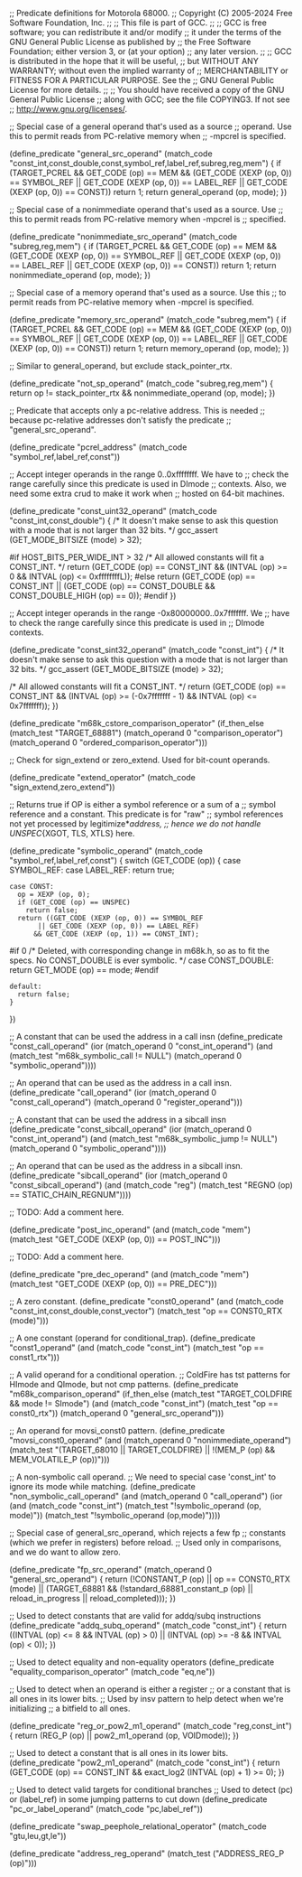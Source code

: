 ;; Predicate definitions for Motorola 68000.
;; Copyright (C) 2005-2024 Free Software Foundation, Inc.
;;
;; This file is part of GCC.
;;
;; GCC is free software; you can redistribute it and/or modify
;; it under the terms of the GNU General Public License as published by
;; the Free Software Foundation; either version 3, or (at your option)
;; any later version.
;;
;; GCC is distributed in the hope that it will be useful,
;; but WITHOUT ANY WARRANTY; without even the implied warranty of
;; MERCHANTABILITY or FITNESS FOR A PARTICULAR PURPOSE.  See the
;; GNU General Public License for more details.
;;
;; You should have received a copy of the GNU General Public License
;; along with GCC; see the file COPYING3.  If not see
;; <http://www.gnu.org/licenses/>.

;; Special case of a general operand that's used as a source
;; operand. Use this to permit reads from PC-relative memory when
;; -mpcrel is specified.

(define_predicate "general_src_operand"
  (match_code "const_int,const_double,const,symbol_ref,label_ref,subreg,reg,mem")
{
  if (TARGET_PCREL
      && GET_CODE (op) == MEM
      && (GET_CODE (XEXP (op, 0)) == SYMBOL_REF
	  || GET_CODE (XEXP (op, 0)) == LABEL_REF
	  || GET_CODE (XEXP (op, 0)) == CONST))
    return 1;
  return general_operand (op, mode);
})

;; Special case of a nonimmediate operand that's used as a source. Use
;; this to permit reads from PC-relative memory when -mpcrel is
;; specified.

(define_predicate "nonimmediate_src_operand"
  (match_code "subreg,reg,mem")
{
  if (TARGET_PCREL && GET_CODE (op) == MEM
      && (GET_CODE (XEXP (op, 0)) == SYMBOL_REF
	  || GET_CODE (XEXP (op, 0)) == LABEL_REF
	  || GET_CODE (XEXP (op, 0)) == CONST))
    return 1;
  return nonimmediate_operand (op, mode);
})

;; Special case of a memory operand that's used as a source. Use this
;; to permit reads from PC-relative memory when -mpcrel is specified.

(define_predicate "memory_src_operand"
  (match_code "subreg,mem")
{
  if (TARGET_PCREL && GET_CODE (op) == MEM
      && (GET_CODE (XEXP (op, 0)) == SYMBOL_REF
	  || GET_CODE (XEXP (op, 0)) == LABEL_REF
	  || GET_CODE (XEXP (op, 0)) == CONST))
    return 1;
  return memory_operand (op, mode);
})

;; Similar to general_operand, but exclude stack_pointer_rtx.

(define_predicate "not_sp_operand"
  (match_code "subreg,reg,mem")
{
  return op != stack_pointer_rtx && nonimmediate_operand (op, mode);
})

;; Predicate that accepts only a pc-relative address.  This is needed
;; because pc-relative addresses don't satisfy the predicate
;; "general_src_operand".

(define_predicate "pcrel_address"
  (match_code "symbol_ref,label_ref,const"))

;; Accept integer operands in the range 0..0xffffffff.  We have to
;; check the range carefully since this predicate is used in DImode
;; contexts.  Also, we need some extra crud to make it work when
;; hosted on 64-bit machines.

(define_predicate "const_uint32_operand"
  (match_code "const_int,const_double")
{
  /* It doesn't make sense to ask this question with a mode that is
     not larger than 32 bits.  */
  gcc_assert (GET_MODE_BITSIZE (mode) > 32);

#if HOST_BITS_PER_WIDE_INT > 32
  /* All allowed constants will fit a CONST_INT.  */
  return (GET_CODE (op) == CONST_INT
	  && (INTVAL (op) >= 0 && INTVAL (op) <= 0xffffffffL));
#else
  return (GET_CODE (op) == CONST_INT
	  || (GET_CODE (op) == CONST_DOUBLE && CONST_DOUBLE_HIGH (op) == 0));
#endif
})

;; Accept integer operands in the range -0x80000000..0x7fffffff.  We
;; have to check the range carefully since this predicate is used in
;; DImode contexts.

(define_predicate "const_sint32_operand"
  (match_code "const_int")
{
  /* It doesn't make sense to ask this question with a mode that is
     not larger than 32 bits.  */
  gcc_assert (GET_MODE_BITSIZE (mode) > 32);

  /* All allowed constants will fit a CONST_INT.  */
  return (GET_CODE (op) == CONST_INT
	  && (INTVAL (op) >= (-0x7fffffff - 1) && INTVAL (op) <= 0x7fffffff));
})

(define_predicate "m68k_cstore_comparison_operator"
  (if_then_else (match_test "TARGET_68881")
	        (match_operand 0 "comparison_operator")
		(match_operand 0 "ordered_comparison_operator")))

;; Check for sign_extend or zero_extend.  Used for bit-count operands.

(define_predicate "extend_operator"
  (match_code "sign_extend,zero_extend"))

;; Returns true if OP is either a symbol reference or a sum of a
;; symbol reference and a constant.  This predicate is for "raw"
;; symbol references not yet processed by legitimize*_address,
;; hence we do not handle UNSPEC_{XGOT, TLS, XTLS} here.

(define_predicate "symbolic_operand"
  (match_code "symbol_ref,label_ref,const")
{
  switch (GET_CODE (op))
    {
    case SYMBOL_REF:
    case LABEL_REF:
      return true;

    case CONST:
      op = XEXP (op, 0);
      if (GET_CODE (op) == UNSPEC)
        return false;
      return ((GET_CODE (XEXP (op, 0)) == SYMBOL_REF
	       || GET_CODE (XEXP (op, 0)) == LABEL_REF)
	      && GET_CODE (XEXP (op, 1)) == CONST_INT);

#if 0 /* Deleted, with corresponding change in m68k.h,
	 so as to fit the specs.  No CONST_DOUBLE is ever symbolic.  */
    case CONST_DOUBLE:
      return GET_MODE (op) == mode;
#endif

    default:
      return false;
    }
})

;; A constant that can be used the address in a call insn
(define_predicate "const_call_operand"
  (ior (match_operand 0 "const_int_operand")
       (and (match_test "m68k_symbolic_call != NULL")
	    (match_operand 0 "symbolic_operand"))))

;; An operand that can be used as the address in a call insn.
(define_predicate "call_operand"
  (ior (match_operand 0 "const_call_operand")
       (match_operand 0 "register_operand")))

;; A constant that can be used the address in a sibcall insn
(define_predicate "const_sibcall_operand"
  (ior (match_operand 0 "const_int_operand")
       (and (match_test "m68k_symbolic_jump != NULL")
	    (match_operand 0 "symbolic_operand"))))

;; An operand that can be used as the address in a sibcall insn.
(define_predicate "sibcall_operand"
  (ior (match_operand 0 "const_sibcall_operand")
       (and (match_code "reg")
	    (match_test "REGNO (op) == STATIC_CHAIN_REGNUM"))))

;; TODO: Add a comment here.

(define_predicate "post_inc_operand"
  (and (match_code "mem")
       (match_test "GET_CODE (XEXP (op, 0)) == POST_INC")))

;; TODO: Add a comment here.

(define_predicate "pre_dec_operand"
  (and (match_code "mem")
       (match_test "GET_CODE (XEXP (op, 0)) == PRE_DEC")))

;; A zero constant.
(define_predicate "const0_operand"
  (and (match_code "const_int,const_double,const_vector")
       (match_test "op == CONST0_RTX (mode)")))

;; A one constant (operand for conditional_trap).
(define_predicate "const1_operand"
  (and (match_code "const_int")
       (match_test "op == const1_rtx")))

;; A valid operand for a conditional operation.
;; ColdFire has tst patterns for HImode and QImode, but not cmp patterns.
(define_predicate "m68k_comparison_operand"
  (if_then_else (match_test "TARGET_COLDFIRE && mode != SImode")
                (and (match_code "const_int")
		     (match_test "op == const0_rtx"))
		(match_operand 0 "general_src_operand")))

;; An operand for movsi_const0 pattern.
(define_predicate "movsi_const0_operand"
  (and (match_operand 0 "nonimmediate_operand")
       (match_test "(TARGET_68010 || TARGET_COLDFIRE)
                    || !(MEM_P (op) && MEM_VOLATILE_P (op))")))
 
;; A non-symbolic call operand.
;; We need to special case 'const_int' to ignore its mode while matching.
(define_predicate "non_symbolic_call_operand"
  (and (match_operand 0 "call_operand")
       (ior (and (match_code "const_int")
 		 (match_test "!symbolic_operand (op, mode)"))
 	    (match_test "!symbolic_operand (op,mode)"))))

;; Special case of general_src_operand, which rejects a few fp
;; constants (which we prefer in registers) before reload.
;; Used only in comparisons, and we do want to allow zero.

(define_predicate "fp_src_operand"
  (match_operand 0 "general_src_operand")
{
  return (!CONSTANT_P (op)
	  || op == CONST0_RTX (mode)
	  || (TARGET_68881
	      && (!standard_68881_constant_p (op)
		  || reload_in_progress
		  || reload_completed)));
})

;; Used to detect constants that are valid for addq/subq instructions
(define_predicate "addq_subq_operand"
  (match_code "const_int")
{
  return ((INTVAL (op) <= 8 && INTVAL (op) > 0)
	  || (INTVAL (op) >= -8 && INTVAL (op) < 0));
})

;; Used to detect equality and non-equality operators
(define_predicate "equality_comparison_operator"
  (match_code "eq,ne"))

;; Used to detect when an operand is either a register
;; or a constant that is all ones in its lower bits.
;; Used by insv pattern to help detect when we're initializing
;; a bitfield to all ones.

(define_predicate "reg_or_pow2_m1_operand"
  (match_code "reg,const_int")
{
  return (REG_P (op) || pow2_m1_operand (op, VOIDmode));
})

;; Used to detect a constant that is all ones in its lower bits.
(define_predicate "pow2_m1_operand"
  (match_code "const_int")
{
  return (GET_CODE (op) == CONST_INT && exact_log2 (INTVAL (op) + 1) >= 0);
})

;; Used to detect valid targets for conditional branches
;; Used to detect (pc) or (label_ref) in some jumping patterns to cut down
(define_predicate "pc_or_label_operand"
  (match_code "pc,label_ref"))

(define_predicate "swap_peephole_relational_operator"
  (match_code "gtu,leu,gt,le"))

(define_predicate "address_reg_operand"
  (match_test ("ADDRESS_REG_P (op)")))
